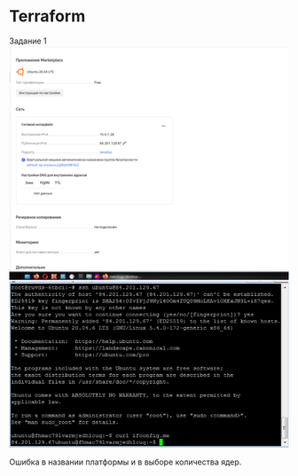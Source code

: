# Terraform

Задание 1
![](Images/2024-02-26_22-56.png)
![](Images/2024-02-26_225900.jpg)


Ошибка в названии платформы и в выборе количества ядер.